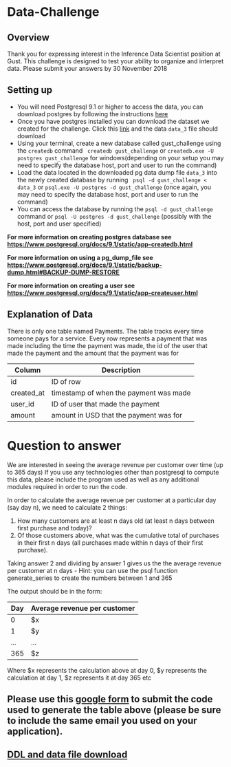 # Data-Challenge

## Overview

Thank you for expressing interest in the Inference Data Scientist position at Gust.
This challenge is designed to test your ability to organize and interpret data.
Please submit your answers by 30 November 2018

## Setting up

- You will need Postgresql 9.1 or higher to access the data, you can download postgres by following the instructions [here](https://www.postgresql.org/download/)
- Once you have postgres installed you can download the dataset we created for the challenge. Click this [link](https://s3.amazonaws.com/gust-data-challenge/data_3) and the data `data_3` file should download
- Using your terminal, create a new database called gust_challenge using the `createdb` command ` createdb gust_challenge` or `createdb.exe -U postgres gust_challenge` for windows(depending on your setup you may need to specify the database host, port and user to run the command)
- Load the data located in the downloaded pg data dump file `data_3` into the newly created database by running ` psql -d gust_challenge < data_3` or `psql.exe -U postgres -d gust_challenge` (once again, you may need to specify the database host, port and user to run the command)
- You can access the database by running the `psql -d gust_challenge` command or `psql -U postgres -d gust_challenge` (possibly with the host, port and user specified)

**For more information on creating postgres database see https://www.postgresql.org/docs/9.1/static/app-createdb.html**

**For more information on using a pg_dump_file see https://www.postgresql.org/docs/9.1/static/backup-dump.html#BACKUP-DUMP-RESTORE**

**For more information on creating a user see https://www.postgresql.org/docs/9.1/static/app-createuser.html**

## Explanation of Data

There is only one table named Payments. The table tracks every time someone pays for a service. Every row represents a payment that was made including the time the payment was made, the id of the user that made the payment and the amount that the payment was for

|Column|Description|
|---|---|
|id| ID of row|
|created_at|timestamp of when the payment was made|
|user_id| ID of user that made the payment|
|amount| amount in USD that the payment was for

# Question to answer

We are interested in seeing the average revenue per customer over time (up to 365 days)
If you use any technologies other than postgresql to compute this data, please include the program used as well as any additional modules required in order to run the code.

In order to calculate the average revenue per customer at a particular day (say day n), we need to calculate 2 things:
  1. How many customers are at least n days old (at least n days between first purchase and today)?
  1. Of those customers above, what was the cumulative total of purchases in their first n days (all purchases made within n days of their first purchase).

Taking answer 2 and dividing by answer 1 gives us the the average revenue per customer at n days
    - Hint: you can use the psql function generate_series to create the numbers between 1 and 365
    
The output should be in the form:

|Day|Average revenue per customer|
|---|---|
|0|$x|
|1|$y|
|...|...|
|365| $z|

Where $x represents the calculation above at day 0, $y represents the calculation at day 1, $z represents it at day 365 etc
## Please use this [google form](https://docs.google.com/forms/d/e/1FAIpQLSdJTfdy_hO8V2F6X0phOXijgV27HzRUvEFV1-JqeC3RtiE5YA/viewform) to submit the code used to generate the table above (please be sure to include the same email you used on your application).

## [DDL and data file download](https://s3.amazonaws.com/gust-data-challenge/data_3)
